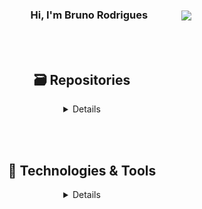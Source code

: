 

<h3 align="center" justify="center">&nbsp;&nbsp;&nbsp;&nbsp;&nbsp;&nbsp;&nbsp;&nbsp;&nbsp;&nbsp;&nbsp;&nbsp;&nbsp;&nbsp;&nbsp;&nbsp;&nbsp;&nbsp;&nbsp;&nbsp;&nbsp;&nbsp;&nbsp;&nbsp;Hi, I'm Bruno Rodrigues &nbsp;&nbsp;&nbsp;&nbsp;&nbsp;&nbsp;&nbsp;&nbsp;&nbsp;&nbsp;&nbsp;&nbsp;&nbsp;<a  href="https://www.linkedin.com/in/brnbruno"><img href="google.com" align="center" justify="center" height="30" src="https://cdn-icons-png.flaticon.com/128/174/174857.png"></a></h3>
<br>
<!-- 
<br>
<p>Soue estudante <img align='right' width="600" src='https://raw.githubusercontent.com/abhisheknaiidu/abhisheknaiidu/master/code.gif'/></p>
</br>
--> 

<br>
    <h2 align="center">🗃 Repositories</h2>
   <details align="center">
 <br>
<p width="100%" align="center">
  <a align="center" href="https://github.com/BrunoRodriguesNasc/todo" title="React Todo"><img height="115" src="https://github-readme-stats.vercel.app/api/pin/?username=BrunoRodriguesNasc&repo=todo&theme=react"></a>
  <a align="center" justify="center" href="https://github.com/BrunoRodriguesNasc/WindBnb" title="Wind Bnb"><img height="115" src="https://github-readme-stats.vercel.app/api/pin/?username=BrunoRodriguesNasc&repo=WindBnb&theme=react"></a>
  <a align="center" href="https://github.com/BrunoRodriguesNasc/LeagueOfPages" title="LeagueOfPages"><img height="115" src="https://github-readme-stats.vercel.app/api/pin/?username=BrunoRodriguesNasc&repo=LeagueOfPages&theme=react"></a>
</p>
 </details>

<br><br>

 <h2 align="center">🔧 Technologies & Tools</h2> 
 <details align="center">
<br>
<p align="center">
  <!-- For more icons please follow  https://github.com/MikeCodesDotNET/ColoredBadges -->  
  <img src="https://raw.githubusercontent.com/8bithemant/8bithemant/master/svg/dev/languages/js.svg" alt="js" style="vertical-align:top; margin:4px">
  <img src="https://raw.githubusercontent.com/8bithemant/8bithemant/master/svg/dev/frameworks/react.svg" alt="react" style="vertical-align:top; margin:4px">
  <img src="https://raw.githubusercontent.com/8bithemant/8bithemant/master/svg/dev/misc/chrome.svg" alt="chrome" style="vertical-align:top; margin:4px">
  <img src="https://raw.githubusercontent.com/8bithemant/8bithemant/master/svg/dev/services/npm.svg" alt="npm" style="vertical-align:top; margin:4px">
  <img src="https://raw.githubusercontent.com/8bithemant/8bithemant/master/svg/dev/tools/visualstudio_code.svg" alt="vscode" style="vertical-align:top; margin:4px">
</p>
</details>
<br>

